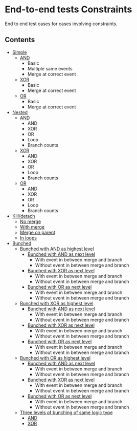 # End-to-end tests Constraints
End to end test cases for cases involving constraints.
## Contents
* [Simple](./Constraints/Simple)
    * [AND](./Constraints/Simple#and)
        * Basic
        * Multiple same events
        * Merge at correct event
    * [XOR](./Constraints/Simple#xor)
        * Basic
        * Merge at correct event
    * [OR](./Constraints/Simple#or)
        * Basic
        * Merge at correct event
* [Nested](./Constraints/Nested)
    * [AND](./Constraints/Nested#and)
        * AND
        * XOR
        * OR
        * Loop
        * Branch counts
    * [XOR](./Constraints/Nested#xor)
        * AND
        * XOR
        * OR
        * Loop
        * Branch counts
    * [OR](./Constraints/Nested#or)
        * AND
        * XOR
        * OR
        * Loop
        * Branch counts
* [Kill/detach](./Constraints/Kill_detach)
    * [No merge](./Constraints/Kill_detach#no-merge)
    * [With merge](./Constraints/Kill_detach#with-merge)
    * [Merge on parent](./Constraints/Kill_detach#merge-on-parent)
    * [In loops](./Constraints/Kill_detach#in-loops)
* [Bunched](./Constraints/Bunched)
    * [Bunched with AND as highest level](./Constraints/Bunched#and)
        * [Bunched with AND as next level](./Constraints/Bunched#and-and)
            * With event in between merge and branch
            * Without event in between merge and branch
        * [Bunched with XOR as next level](./Constraints/Bunched#and-xor)
            * With event in between merge and branch
            * Without event in between merge and branch
        * [Bunched with OR as next level](./Constraints/Bunched#and-or)
            * With event in between merge and branch
            * Without event in between merge and branch
    * [Bunched with XOR as highest level](./Constraints/Bunched#xor)
        * [Bunched with AND as next level](./Constraints/Bunched#xor-and)
            * With event in between merge and branch
            * Without event in between merge and branch
        * [Bunched with XOR as next level](./Constraints/Bunched#xor-xor)
            * With event in between merge and branch
            * Without event in between merge and branch
        * [Bunched with OR as next level](./Constraints/Bunched#xor-or)
            * With event in between merge and branch
            * Without event in between merge and branch
    * [Bunched with OR as highest level](./Constraints/Bunched#or)
        * [Bunched with AND as next level](./Constraints/Bunched#or-and)
            * With event in between merge and branch
            * Without event in between merge and branch
        * [Bunched with XOR as next level](./Constraints/Bunched#or-xor)
            * With event in between merge and branch
            * Without event in between merge and branch
        * [Bunched with OR as next level](./Constraints/Bunched#or-or)
            * With event in between merge and branch
            * Without event in between merge and branch
    * [Three levels of bunching of same logic type](./Constraints/Bunched#three-levels-of-bunching-of-same-logic-type)
        * [AND](./Constraints/Bunched#three-and)
        * [XOR](./Constraints/Bunched#three-xor)